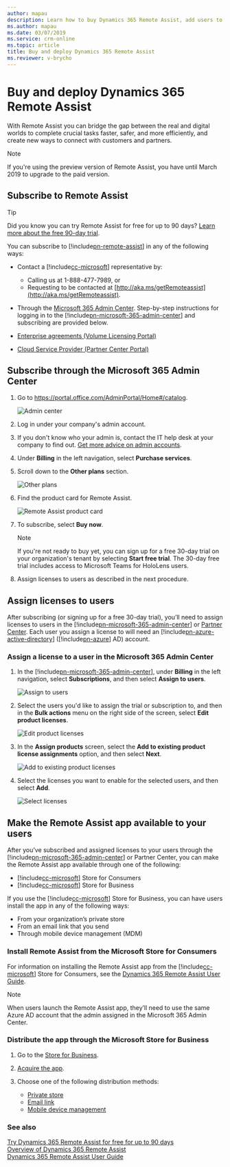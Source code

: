 ```yaml
---
author: mapau
description: Learn how to buy Dynamics 365 Remote Assist, add users to the subscription, and deploy the app to users in several different ways
ms.author: mapau
ms.date: 03/07/2019
ms.service: crm-online
ms.topic: article
title: Buy and deploy Dynamics 365 Remote Assist
ms.reviewer: v-brycho
---
```


# Buy and deploy Dynamics 365 Remote Assist

With Remote Assist you can bridge the gap between the real and digital worlds to complete crucial tasks faster, safer, and more efficiently, and create new ways to connect with customers and partners.

> [!NOTE]
> If you're using the preview version of Remote Assist, you have until March 2019 to upgrade to the paid version. 

## Subscribe to Remote Assist

> [!TIP]
> Did you know you can try Remote Assist for free for up to 90 days? [Learn more about the free 90-day trial](try-remote-assist-free.md).

You can subscribe to [!include[pn-remote-assist](../includes/pn-remote-assist.md)] in any of the following ways:

-   Contact a [!include[cc-microsoft](../includes/cc-microsoft.md)] representative by: 
    - Calling us at 1-888-477-7989, or
    - Requesting to be contacted at [http://aka.ms/getRemoteassist](http://aka.ms/getRemoteassist).
    
-   Through the [Microsoft 365 Admin Center](https://portal.office.com/AdminPortal/Home#/catalog). Step-by-step instructions for logging in to the [!include[pn-microsoft-365-admin-center](../includes/pn-microsoft-365-admin-center.md)] and subscribing are provided below.

-   [Enterprise agreements (Volume Licensing Portal)](https://www.microsoft.com/licensing/servicecenter/default.aspx)

-   [Cloud Service Provider (Partner Center Portal)](https://partner.microsoft.com/cloud-solution-provider/csp-partner)

## Subscribe through the Microsoft 365 Admin Center

1. Go to https://portal.office.com/AdminPortal/Home#/catalog.

   ![Admin center](../media/AdminCenter.png "Admin Center")
   
2. Log in under your company's admin account.

3. If you don't know who your admin is, contact the IT help desk at your company to find out. [Get more advice on admin accounts](https://support.office.com/article/office-365-admin-overview-c7228a3e-061f-4575-b1ef-adf1d1669870?ui=en-US&rs=en-US&ad=US).

4. Under **Billing** in the left navigation, select **Purchase services**.
   
5. Scroll down to the **Other plans** section.

   ![Other plans](../media/OtherPlans.PNG "Select Other plans")
   
6. Find the product card for Remote Assist.

   ![Remote Assist product card](media/remote-assist-card.PNG "Remote Assist product card")
           
7. To subscribe, select **Buy now**.

   > [!NOTE]
   > If you're not ready to buy yet, you can sign up for a free 30-day trial on your organization's tenant by selecting **Start free trial**. The 30-day free trial includes access to Microsoft Teams for HoloLens users. 
   
8. Assign licenses to users as described in the next procedure.

## Assign licenses to users

After subscribing (or signing up for a free 30-day trial), you’ll need to assign licenses to users in the [!include[pn-microsoft-365-admin-center](../includes/pn-microsoft-365-admin-center.md)] or [Partner Center](https://partner.microsoft.com/en-us/cloud-solution-provider/csp-partner). Each user you
assign a license to will need an [!include[pn-azure-active-directory](../includes/pn-azure-active-directory.md)] ([!include[pn-azure](../includes/pn-azure.md)] AD) account.

### Assign a license to a user in the Microsoft 365 Admin Center

1. In the [!include[pn-microsoft-365-admin-center](../includes/pn-microsoft-365-admin-center.md)], under **Billing** in the left navigation, select **Subscriptions**, and then select **Assign to users**.

   ![Assign to users](media/assign-users.PNG "Assign to users")
   
2. Select the users you'd like to assign the trial or subscription to, and then in the **Bulk actions** menu on the right side of the screen, select **Edit product licenses**. 

   ![Edit product licenses](../media/EditLicenses.PNG "Edit product licenses")
   
3. In the **Assign products** screen, select the **Add to existing product license assignments** option, and then select **Next**.

   ![Add to existing product licenses](../media/AddProductLicenses.png "Add to existing product licenses")
   
4. Select the licenses you want to enable for the selected users, and then select **Add**.

   ![Select licenses](media/licenses.PNG "Select licenses")

## Make the Remote Assist app available to your users

After you’ve subscribed and assigned licenses to your users through the [!include[pn-microsoft-365-admin-center](../includes/pn-microsoft-365-admin-center.md)] or Partner Center, you can make the Remote Assist app available through one of
the following:

-   [!include[cc-microsoft](../includes/cc-microsoft.md)] Store for Consumers
-   [!include[cc-microsoft](../includes/cc-microsoft.md)] Store for Business

If you use the [!include[cc-microsoft](../includes/cc-microsoft.md)] Store for Business, you can have users install the app
in any of the following ways:

-   From your organization’s private store
-   From an email link that you send
-   Through mobile device management (MDM)

### Install Remote Assist from the Microsoft Store for Consumers

For information on installing the Remote Assist app from the [!include[cc-microsoft](../includes/cc-microsoft.md)] Store for Consumers,
see the [Dynamics 365 Remote Assist User Guide](../remote-assist/user-guide.md). 

> [!NOTE]
> When users launch the Remote Assist app, they’ll need to use the same Azure AD account that the admin assigned in the Microsoft 365 Admin Center.


### Distribute the app through the Microsoft Store for Business

1.  Go to the [Store for Business](https://businessstore.microsoft.com/en-us/store).

2.  [Acquire the app](https://docs.microsoft.com/en-us/microsoft-store/acquire-apps-microsoft-store-for-business).

3.  Choose one of the following distribution methods:

    -   [Private store](https://docs.microsoft.com/microsoft-store/distribute-apps-from-your-private-store)
    -   [Email link](https://docs.microsoft.com/microsoft-store/assign-apps-to-employees)
    -   [Mobile device management](https://docs.microsoft.com/microsoft-store/configure-mdm-provider-microsoft-store-for-business)

### See also
[Try Dynamics 365 Remote Assist for free for up to 90 days](try-remote-assist-free.md)<br/>
[Overview of Dynamics 365 Remote Assist](../remote-assist/index.md)<br/>
[Dynamics 365 Remote Assist User Guide](../remote-assist/user-guide.md)<br/>

